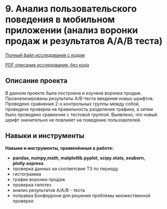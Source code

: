 
# 9. Анализ пользовательского поведения в мобильном приложении (анализ воронки продаж и результатов А/А/В теста)

[Полный файл исследования с кодом]()  

[PDF описание исследования, без кода]()     

## Описание проекта 
В данном проекте была построена и изучена воронка продаж. Проанализированы результаты A/B-теста введения новых шрифтов. Проведено сравнение 2-х контрольных группы между собой, проведена проверка на правильность разделения трафика, а затем было проведено сравнение с тестовой группой.
Выявлено, что новый шрифт значительно не повлияет на поведение пользователей.


## Навыки и инструменты

**Навыки и инструменты, применённые в работе:**

* **pandas, numpy,math, matplotlib.pyplot, scipy.stats, seaborn,  plotly.express** <br/>
* проверка данных на соответсвие ТЗ по периоду 
* гистограмма
* график воронки продаж
* проверка гипотез
* анализ результатов А/А/В - теста
* поправка Бонферрони для решения проблемы множественной проверки


